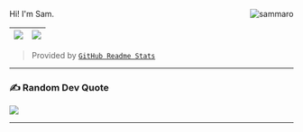 <p>
  Hi! I'm Sam.
  <a href="#" target="_blank">
    <img
      align="right"
      src="https://visitor-badge.laobi.icu/badge?page_id=sammaro"
      alt="sammaro"
    />
  </a>
</p>

| ![](https://github-readme-stats-samaro.vercel.app/api?username=sammaro&theme=github_dark_dimmed&hide_border=false&count_private=true&rank_icon=github) | ![](https://github-readme-stats-samaro.vercel.app/api/top-langs/?username=sammaro&theme=github_dark_dimmed&hide_border=false&count_private=true&layout=compact&langs_count=8&include_all_commits=true) |
| --- | ---|

> Provided by [`GitHub Readme Stats`]

[`GitHub Readme Stats`]: https://github.com/anuraghazra/github-readme-stats

---

### ✍️ Random Dev Quote
![](https://quotes-github-readme.vercel.app/api?type=horizontal&theme=light)

---
